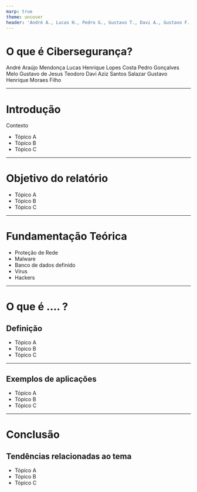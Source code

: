```yaml
---
marp: true
theme: uncover
header: 'André A., Lucas H., Pedro G., Gustavo T., Davi A., Gustavo F.'
---
```


# O que é Cibersegurança?

André Araújo Mendonça
Lucas Henrique Lopes Costa
Pedro Gonçalves Melo
Gustavo de Jesus Teodoro
Davi Aziz Santos Salazar
Gustavo Henrique Moraes Filho

---

# Introdução
Contexto

* Tópico A
* Tópico B
* Tópico C

---
# Objetivo do relatório

* Tópico A
* Tópico B
* Tópico C

---
# Fundamentação Teórica

* Proteção de Rede
* Malware
* Banco de dados definido
* Vírus
* Hackers

---
# O que é …. ?

## Definição

* Tópico A
* Tópico B
* Tópico C

---
## Exemplos de aplicações

* Tópico A
* Tópico B
* Tópico C

---

# Conclusão
## Tendências relacionadas ao tema

* Tópico A
* Tópico B
* Tópico C

